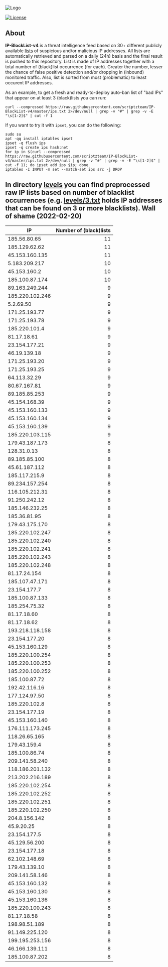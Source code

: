 ![Logo](https://i.imgur.com/PyKLAe7.png)

[![License](https://img.shields.io/badge/license-The_Unlicense-red.svg)](https://unlicense.org/)

About
----

**IP-BlockList-v4** is a threat intelligence feed based on 30+ different publicly available [lists](https://github.com/stamparm/maltrail) of suspicious and/or malicious IP addresses. All lists are automatically retrieved and parsed on a daily (24h) basis and the final result is pushed to this repository. List is made of IP addresses together with a total number of (black)list occurrence (for each). Greater the number, lesser the chance of false positive detection and/or dropping in (inbound) monitored traffic. Also, list is sorted from most (problematic) to least occurent IP addresses.

As an example, to get a fresh and ready-to-deploy auto-ban list of "bad IPs" that appear on at least 3 (black)lists you can run:

```
curl --compressed https://raw.githubusercontent.com/scriptzteam/IP-BlockList-v4/master/ips.txt 2>/dev/null | grep -v "#" | grep -v -E "\s[1-2]$" | cut -f 1
```

If you want to try it with `ipset`, you can do the following:

```
sudo su
apt -qq install iptables ipset
ipset -q flush ips
ipset -q create ips hash:net
for ip in $(curl --compressed https://raw.githubusercontent.com/scriptzteam/IP-BlockList-v4/master/ips.txt 2>/dev/null | grep -v "#" | grep -v -E "\s[1-2]$" | cut -f 1); do ipset add ips $ip; done
iptables -I INPUT -m set --match-set ips src -j DROP
```

In directory [levels](levels) you can find preprocessed raw IP lists based on number of blacklist occurrences (e.g. [levels/3.txt](levels/3.txt) holds IP addresses that can be found on 3 or more blacklists).
Wall of shame (2022-02-20)
----

|IP|Number of (black)lists|
|---|--:|
185.56.80.65|11
185.129.62.62|11
45.153.160.135|11
5.183.209.217|10
45.153.160.2|10
185.100.87.174|10
89.163.249.244|9
185.220.102.246|9
5.2.69.50|9
171.25.193.77|9
171.25.193.78|9
185.220.101.4|9
81.17.18.61|9
23.154.177.21|9
46.19.139.18|9
171.25.193.20|9
171.25.193.25|9
64.113.32.29|9
80.67.167.81|9
89.185.85.253|9
45.154.168.39|9
45.153.160.133|9
45.153.160.134|9
45.153.160.139|9
185.220.103.115|9
179.43.187.173|8
128.31.0.13|8
89.185.85.100|8
45.61.187.112|8
185.117.215.9|8
89.234.157.254|8
116.105.212.31|8
91.250.242.12|8
185.146.232.25|8
185.36.81.95|8
179.43.175.170|8
185.220.102.247|8
185.220.102.240|8
185.220.102.241|8
185.220.102.243|8
185.220.102.248|8
81.17.24.154|8
185.107.47.171|8
23.154.177.7|8
185.100.87.133|8
185.254.75.32|8
81.17.18.60|8
81.17.18.62|8
193.218.118.158|8
23.154.177.20|8
45.153.160.129|8
185.220.100.254|8
185.220.100.253|8
185.220.100.252|8
185.100.87.72|8
192.42.116.16|8
177.124.97.50|8
185.220.102.8|8
23.154.177.19|8
45.153.160.140|8
176.111.173.245|8
118.26.65.165|8
179.43.159.4|8
185.100.86.74|8
209.141.58.240|8
118.186.201.132|8
213.202.216.189|8
185.220.102.254|8
185.220.102.252|8
185.220.102.251|8
185.220.102.250|8
204.8.156.142|8
45.9.20.25|8
23.154.177.5|8
45.129.56.200|8
23.154.177.18|8
62.102.148.69|8
179.43.139.10|8
209.141.58.146|8
45.153.160.132|8
45.153.160.130|8
45.153.160.136|8
185.220.100.243|8
81.17.18.58|8
198.98.51.189|8
91.149.225.120|8
199.195.253.156|8
46.166.139.111|8
185.100.87.202|8
